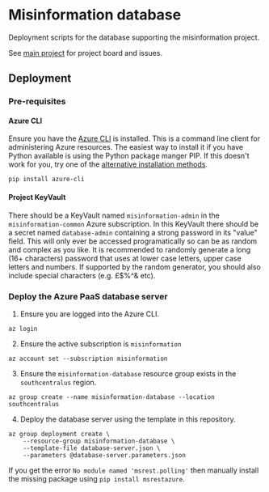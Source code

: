 # Misinformation database

Deployment scripts for the database supporting the misinformation project.

See [main project](https://github.com/alan-turing-institute/misinformation) for
project board and issues.

## Deployment
### Pre-requisites
#### Azure CLI
Ensure you have the [Azure CLI](https://docs.microsoft.com/en-us/cli/azure/) is
installed. This is a command line client for administering Azure resources. The
easiest way to install it if you have Python available is using the Python
package manger PIP. If this doesn't work for you, try one of the [alternative
installation methods](https://docs.microsoft.com/en-us/cli/azure/install-azure-cli).
```
pip install azure-cli
```
#### Project KeyVault
There should be a KeyVault named `misinformation-admin` in the
`misinformation-common` Azure subscription. In this KeyVault there should be
a secret named `database-admin` containing a strong password in its "value"
field. This will only ever be accessed programatically so can be as random and
complex as you like. It is recommended to randomly generate a long (16+
characters) password that uses at lower case letters, upper case letters and
numbers. If supported by the random generator, you should also include special
characters (e.g. £$%^& etc).

### Deploy the Azure PaaS database server
1. Ensure you are logged into the Azure CLI.
```
az login
```
2. Ensure the active subscription is `misinformation`
```
az account set --subscription misinformation
```
3. Ensure the `misinformation-database` resource group exists in the
`southcentralus` region.
```
az group create --name misinformation-database --location southcentralus
```
4. Deploy the database server using the template in this repository.
```
az group deployment create \
    --resource-group misinformation-database \
    --template-file database-server.json \
    --parameters @database-server.parameters.json
```
If you get the error `No module named 'msrest.polling'` then manually install
the missing package using `pip install msrestazure`.
